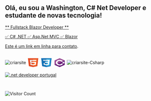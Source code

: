 ## Olá, eu sou a Washington, C# Net Developer e estudante de novas tecnologia!
<div align="center">
  <a href="https://criarsite.github.io/">
 </div>
  

** Fullstack Blazor Developer **
 
 
✅ C# .NET 
✅ Asp.Net MVC 
✅ Blazor

 
 

Este é um link em linha para [contato](https://www.linkedin.com/in/criarsite/./).

<div style="display: inline_block"><br>
  <img align="center" alt="criarsite" height="30" width="40" src="https://devblogs.microsoft.com/dotnet/wp-content/uploads/sites/16/2019/04/BrandBlazor_nohalo_1000x.png">
  <img align="center" alt="criarsite-HTML" height="30" width="40" src="https://raw.githubusercontent.com/devicons/devicon/master/icons/html5/html5-original.svg">
  <img align="center" alt="criarsite-CSS" height="30" width="40" src="https://raw.githubusercontent.com/devicons/devicon/master/icons/css3/css3-original.svg">
   <img align="center" alt="criarsite-Csharp" height="30" width="40" src="https://raw.githubusercontent.com/devicons/devicon/master/icons/csharp/csharp-original.svg">
    <img align="center" alt="criarsite-Csharp" height="30" width="40" src="https://avatars.githubusercontent.com/u/9141961">
 </div>
<br>
<a target="_blank" rel="opener referrer follow" href="https://linkding.com/in/criarsite" alt".net developer, blazor, blazor developer, blazor portugal" title=".net developer portugal"><img src="https://camo.githubusercontent.com/0d14740a0852f8ef26fb00d00db97ff877d515d86bc7f27d69160a841522a54f/68747470733a2f2f70726f66696c652d636f756e7465722e676c697463682e6d652f6372696172736974652f636f756e742e737667" alt".net developer, blazor, blazor developer, blazor portugal" title=".net developer portugal"  data-canonical-src="https://profile-counter.glitch.me/criarsite/count.svg" style="max-width: 100%;"></a></p>

 
<br>

![Visitor Count](https://profile-counter.glitch.me/criarsite/count.svg)
